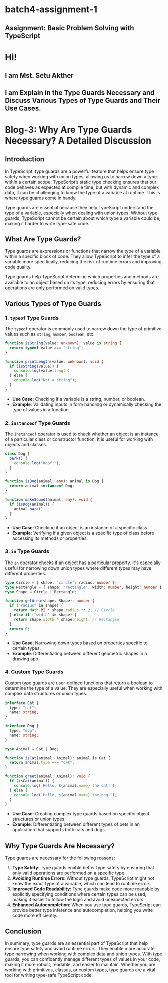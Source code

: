 # batch4-assignment-1
## Assignment: Basic Problem Solving with TypeScript


# Hi!
## I am Mst. Setu Akther

## I am Explain in the Type Guards Necessary and Discuss Various Types of Type Guards and Their Use Cases. 

# Blog-3: Why Are Type Guards Necessary? A Detailed Discussion

## Introduction

In TypeScript, type guards are a powerful feature that helps ensure type safety when working with union types, allowing us to narrow down a type within a certain scope. TypeScript’s static type checking ensures that our code behaves as expected at compile time, but with dynamic and complex data, it can be challenging to know the type of a variable at runtime. This is where type guards come in handy.

Type guards are essential because they help TypeScript understand the type of a variable, especially when dealing with union types. Without type guards, TypeScript cannot be certain about which type a variable could be, making it harder to write type-safe code.

## What Are Type Guards?

Type guards are expressions or functions that narrow the type of a variable within a specific block of code. They allow TypeScript to infer the type of a variable more specifically, reducing the risk of runtime errors and improving code quality.

Type guards help TypeScript determine which properties and methods are available to an object based on its type, reducing errors by ensuring that operations are only performed on valid types.

## Various Types of Type Guards

### 1. **`typeof` Type Guards**

The `typeof` operator is commonly used to narrow down the type of primitive values such as `string`, `number`, `boolean`, etc.

```typescript
function isString(value: unknown): value is string {
  return typeof value === "string";
}

function printLength(value: unknown): void {
  if (isString(value)) {
    console.log(value.length); 
  } else {
    console.log("Not a string");
  }
}
```

- **Use Case**: Checking if a variable is a string, number, or boolean.
- **Example**: Validating inputs in form handling or dynamically checking the type of values in a function.

### 2. **`instanceof` Type Guards**

The `instanceof` operator is used to check whether an object is an instance of a particular class or constructor function. It is useful for working with objects and classes.

```typescript
class Dog {
  bark() {
    console.log("Woof!");
  }
}

function isDog(animal: any): animal is Dog {
  return animal instanceof Dog;
}

function makeSound(animal: any): void {
  if (isDog(animal)) {
    animal.bark(); 
  }
}
```

- **Use Case**: Checking if an object is an instance of a specific class.
- **Example**: Verifying if a given object is a specific type of class before accessing its methods or properties.

### 3. **`in` Type Guards**

The `in` operator checks if an object has a particular property. It's especially useful for narrowing down union types where different types may have different properties.

```typescript
type Circle = { shape: "circle"; radius: number };
type Rectangle = { shape: "rectangle"; width: number; height: number };
type Shape = Circle | Rectangle;

function getArea(shape: Shape): number {
  if ("radius" in shape) {
    return Math.PI * shape.radius ** 2; // Circle
  } else if ("width" in shape) {
    return shape.width * shape.height; // Rectangle
  }
  return 0;
}
```

- **Use Case**: Narrowing down types based on properties specific to certain types.
- **Example**: Differentiating between different geometric shapes in a drawing app.

### 4. **Custom Type Guards**

Custom type guards are user-defined functions that return a boolean to determine the type of a value. They are especially useful when working with complex data structures or union types.

```typescript
interface Cat {
  type: "cat";
  name: string;
}

interface Dog {
  type: "dog";
  name: string;
}

type Animal = Cat | Dog;

function isCat(animal: Animal): animal is Cat {
  return animal.type === "cat";
}

function greet(animal: Animal): void {
  if (isCat(animal)) {
    console.log(`Hello, ${animal.name} the cat!`);
  } else {
    console.log(`Hello, ${animal.name} the dog!`);
  }
}
```

- **Use Case**: Creating complex type guards based on specific object structures or union types.
- **Example**: Differentiating between different types of pets in an application that supports both cats and dogs.

## Why Type Guards Are Necessary?

Type guards are necessary for the following reasons:

1. **Type Safety**: Type guards enable better type safety by ensuring that only valid operations are performed on a specific type.
2. **Avoiding Runtime Errors**: Without type guards, TypeScript might not know the exact type of a variable, which can lead to runtime errors.
3. **Improved Code Readability**: Type guards make code more readable by explicitly specifying conditions where certain types can be used, making it easier to follow the logic and avoid unexpected errors.
4. **Enhanced Autocompletion**: When you use type guards, TypeScript can provide better type inference and autocompletion, helping you write code more efficiently.

## Conclusion

In summary, type guards are an essential part of TypeScript that help ensure type safety and avoid runtime errors. They enable more accurate type narrowing when working with complex data and union types. With type guards, you can confidently manage different types of values in your code, making it more robust, readable, and easier to maintain. Whether you are working with primitives, classes, or custom types, type guards are a vital tool for writing type-safe TypeScript code.

